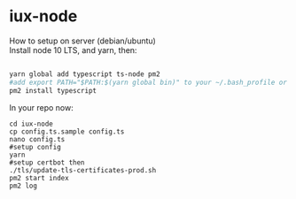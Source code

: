 # iux-node

How to setup on server (debian/ubuntu)  
Install node 10 LTS, and yarn, then:

```bash

yarn global add typescript ts-node pm2
#add export PATH="$PATH:$(yarn global bin)" to your ~/.bash_profile or ~/.bashrc or whatever
pm2 install typescript
```

In your repo now:
```
cd iux-node
cp config.ts.sample config.ts
nano config.ts
#setup config
yarn
#setup certbot then
./tls/update-tls-certificates-prod.sh
pm2 start index
pm2 log
```
